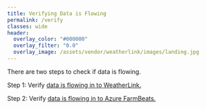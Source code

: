 ```yaml
---
title: Verifying Data is Flowing
permalink: /verify
classes: wide
header:
  overlay_color: "#000000"
  overlay_filter: "0.0"
  overlay_image: /assets/vendor/weatherlink/images/landing.jpg
---
```


There are two steps to check if data is flowing.

Step 1: Verify [data is flowing in to WeatherLink.](./flowingInToWeatherLink)


Step 2: Verify [data is flowing in to Azure FarmBeats.](./flowingInToFarmBeats)


